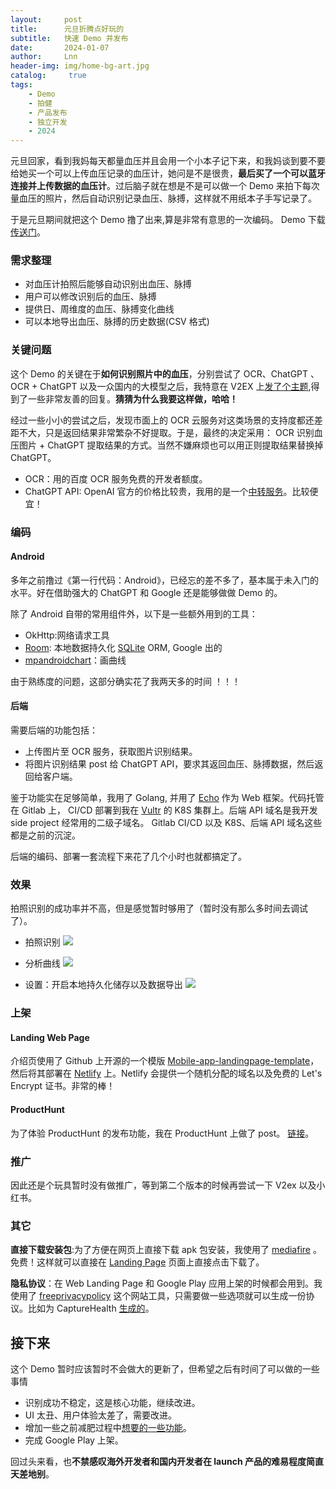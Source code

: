 ```yaml
---
layout:     post
title:      元旦折腾点好玩的
subtitle:   快速 Demo 并发布
date:       2024-01-07
author:     Lnn
header-img: img/home-bg-art.jpg
catalog: 	 true
tags:
    - Demo
    - 拍健
    - 产品发布
    - 独立开发
    - 2024
---
```


元旦回家，看到我妈每天都量血压并且会用一个小本子记下来，和我妈谈到要不要给她买一个可以上传血压记录的血压计，她问是不是很贵，**最后买了一个可以蓝牙连接并上传数据的血压计**。过后脑子就在想是不是可以做一个 Demo 来拍下每次量血压的照片，然后自动识别记录血压、脉搏，这样就不用纸本子手写记录了。

于是元旦期间就把这个 Demo 撸了出来,算是非常有意思的一次编码。 Demo 下载[传送门](https://lambent-dodol-d33311.netlify.app)。

### 需求整理

- 对血压计拍照后能够自动识别出血压、脉搏
- 用户可以修改识别后的血压、脉搏
- 提供日、周维度的血压、脉搏变化曲线
- 可以本地导出血压、脉搏的历史数据(CSV 格式)

### 关键问题


这个 Demo 的关键在于**如何识别照片中的血压**，分别尝试了 OCR、ChatGPT 、 OCR + ChatGPT 以及一众国内的大模型之后，我特意在 V2EX 上[发了个主题](
https://v2ex.com/t/1005207),得到了一些非常友善的回复。**猜猜为什么我要这样做，哈哈！**

经过一些小小的尝试之后，发现市面上的 OCR 云服务对这类场景的支持度都还差距不大，只是返回结果非常繁杂不好提取。于是，最终的决定采用： OCR 识别血压图片 + ChatGPT 提取结果的方式。当然不嫌麻烦也可以用正则提取结果替换掉 ChatGPT。

- OCR：用的百度 OCR 服务免费的开发者额度。
- ChatGPT API: OpenAI 官方的价格比较贵，我用的是一个[中转服务](https://www.openai-hk.com/docs/getting-started.html)。比较便宜！


### 编码

#### Android

多年之前撸过《第一行代码：Android》，已经忘的差不多了，基本属于未入门的水平。好在借助强大的 ChatGPT 和 Google 还是能够做做 Demo 的。

除了 Android 自带的常用组件外，以下是一些额外用到的工具：
- OkHttp:网络请求工具
- [Room](https://developer.android.com/training/data-storage/room): 本地数据持久化 [SQLite](https://www.sqlite.org/index.html) ORM, Google 出的
- [mpandroidchart](https://weeklycoding.com/mpandroidchart-documentation/getting-started)：画曲线

由于熟练度的问题，这部分确实花了我两天多的时间 ！！！

#### 后端

需要后端的功能包括：
- 上传图片至 OCR 服务，获取图片识别结果。
- 将图片识别结果 post 给 ChatGPT API，要求其返回血压、脉搏数据，然后返回给客户端。

鉴于功能实在足够简单，我用了 Golang, 并用了 [Echo](https://echo.labstack.com) 作为 Web 框架。代码托管在 Gitlab 上， CI/CD 部署到我在 [Vultr](https://vultr.com) 的 K8S 集群上。后端 API 域名是我开发 side project 经常用的二级子域名。 Gitlab CI/CD 以及 K8S、后端 API 域名这些都是之前的沉淀。

后端的编码、部署一套流程下来花了几个小时也就都搞定了。

### 效果

拍照识别的成功率并不高，但是感觉暂时够用了（暂时没有那么多时间去调试了）。


- 拍照识别 ![ ](https://lambent-dodol-d33311.netlify.app/assets/images/screenshots/IMG_20240106_093454.jpg)


- 分析曲线 ![ ](https://lambent-dodol-d33311.netlify.app/assets/images/screenshots/IMG_20240106_093547.jpg)


- 设置：开启本地持久化储存以及数据导出 ![ ](https://lambent-dodol-d33311.netlify.app/assets/images/screenshots/IMG_20240106_100518.jpg)

### 上架


#### Landing Web Page

介绍页使用了 Github 上开源的一个模版 [Mobile-app-landingpage-template](https://github.com/sandoche/Mobile-app-landingpage-template)，然后将其部署在 [Netlify](http://www.netlify.com) 上。Netlify 会提供一个随机分配的域名以及免费的 Let's Encrypt 证书。非常的棒！

#### ProductHunt

为了体验 ProductHunt 的发布功能，我在 ProductHunt 上做了 post。 [链接](https://www.producthunt.com/posts/capturehealth)。



### 推广

因此还是个玩具暂时没有做推广，等到第二个版本的时候再尝试一下 V2ex 以及小红书。


### 其它

**直接下载安装包**:为了方便在网页上直接下载 apk 包安装，我使用了 [mediafire](mediafire.com) 。免费！这样就可以直接在 [Landing Page](https://lambent-dodol-d33311.netlify.app) 页面上直接点击下载了。

 
**隐私协议**：在 Web Landing Page 和 Google Play 应用上架的时候都会用到。我使用了 [freeprivacypolicy](https://www.freeprivacypolicy.com) 这个网站工具，只需要做一些选项就可以生成一份协议。比如为 CaptureHealth [生成的](https://www.freeprivacypolicy.com/live/e28e7b8d-90a1-480e-9fc9-243bb6112998)。


## 接下来

这个 Demo 暂时应该暂时不会做大的更新了，但希望之后有时间了可以做的一些事情
- 识别成功不稳定，这是核心功能，继续改进。
- UI 太丑、用户体验太差了，需要改进。
- 增加一些之前减肥过程中[想要的一些功能](https://v2ex.com/t/977697#reply0)。
- 完成 Google Play 上架。

回过头来看，也**不禁感叹海外开发者和国内开发者在 launch 产品的难易程度简直天差地别**。